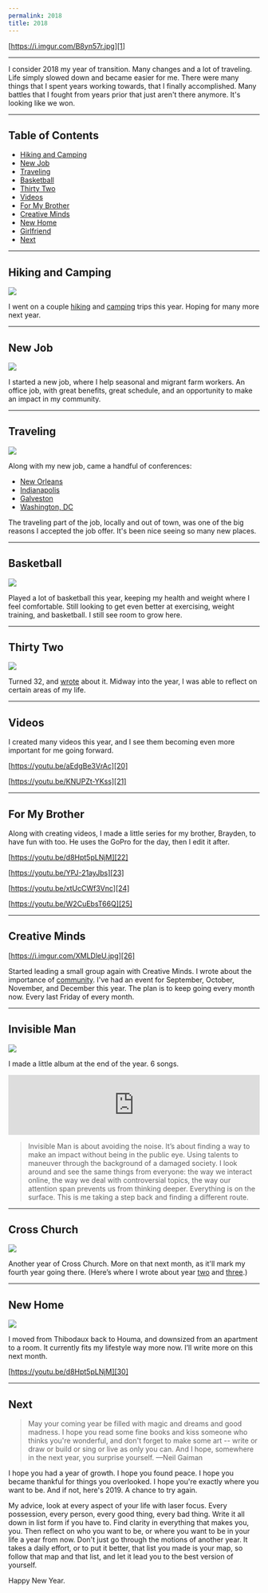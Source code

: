 ```yaml
---
permalink: 2018
title: 2018
---
```


[https://i.imgur.com/B8yn57r.jpg][1]

---- 

I consider 2018 my year of transition. Many changes and a lot of traveling. Life simply slowed down and became easier for me. There were many things that I spent years working towards, that I finally accomplished. Many battles that I fought from years prior that just aren't there anymore. It's looking like we won.

---- 

## Table of Contents

- [Hiking and Camping][2]
- [New Job][3]
- [Traveling][4]
- [Basketball][5]
- [Thirty Two][6]
- [Videos][7]
- [For My Brother][8]
- [Creative Minds][9]
- [New Home][10]
- [Girlfriend][11]
- [Next][12]

---- 

## Hiking and Camping

![][image-1]

I went on a couple [hiking][13] and [camping][14] trips this year. Hoping for many more next year.

---- 

## New Job

![][image-2]

I started a new job, where I help seasonal and migrant farm workers. An office job, with great benefits, great schedule, and an opportunity to make an impact in my community. 

---- 

## Traveling

![][image-3]

Along with my new job, came a handful of conferences:

- [New Orleans][15]
- [Indianapolis][16]
- [Galveston][17]
- [Washington, DC][18]

The traveling part of the job, locally and out of town, was one of the big reasons I accepted the job offer. It's been nice seeing so many new places.

---- 

## Basketball

![][image-4]

Played a lot of basketball this year, keeping my health and weight where I feel comfortable. Still looking to get even better at exercising, weight training, and basketball. I still see room to grow here.

---- 

## Thirty Two

![][image-5]

Turned 32, and [wrote][19] about it. Midway into the year, I was able to reflect on certain areas of my life.

---- 

## Videos

I created many videos this year, and I see them becoming even more important for me going forward. 

[https://youtu.be/aEdgBe3VrAc][20]

[https://youtu.be/KNUPZt-YKss][21]

---- 

## For My Brother

Along with creating videos, I made a little series for my brother, Brayden, to have fun with too. He uses the GoPro for the day, then I edit it after.

[https://youtu.be/d8Hpt5pLNjM][22]

[https://youtu.be/YPJ-21ayJbs][23]

[https://youtu.be/xtUcCWf3Vnc][24]

[https://youtu.be/W2CuEbsT66Q][25]

---- 

## Creative Minds

[https://i.imgur.com/XMLDleU.jpg][26]

Started leading a small group again with Creative Minds. I wrote about the importance of [community][27]. I've had an event for September, October, November, and December this year. The plan is to keep going every month now. Every last Friday of every month.

---- 

## Invisible Man

![][image-6]

I made a little album at the end of the year. 6 songs.

<iframe style="border: 0; width: 100%; height: 120px;" src="https://bandcamp.com/EmbeddedPlayer/album=2481873612/size=large/bgcol=ffffff/linkcol=63b2cc/tracklist=false/artwork=none/transparent=true/" seamless><a href="http://nashp.bandcamp.com/album/invisible-man-loop2">Invisible Man (LOOP2) by nashp</a></iframe>

> Invisible Man is about avoiding the noise. It’s about finding a way to make an impact without being in the public eye. Using talents to maneuver through the background of a damaged society. I look around and see the same things from everyone: the way we interact online, the way we deal with controversial topics, the way our attention span prevents us from thinking deeper. Everything is on the surface. This is me taking a step back and finding a different route.

---- 

## Cross Church

![][image-7]

Another year of Cross Church. More on that next month, as it'll mark my fourth year going there. (Here’s where I wrote about year [two][28] and [three][29].)

---- 

## New Home

![][image-8]

I moved from Thibodaux back to Houma, and downsized from an apartment to a room. It currently fits my lifestyle way more now. I’ll write more on this next month.

[https://youtu.be/d8Hpt5pLNjM][30]

---- 

## Next

> May your coming year be filled with magic and dreams and good madness. I hope you read some fine books and kiss someone who thinks you're wonderful, and don't forget to make some art -- write or draw or build or sing or live as only you can. And I hope, somewhere in the next year, you surprise yourself. —Neil Gaiman

I hope you had a year of growth. I hope you found peace. I hope you became thankful for things you overlooked. I hope you're exactly where you want to be. And if not, here's 2019. A chance to try again. 

My advice, look at every aspect of your life with laser focus. Every possession, every person, every good thing, every bad thing. Write it all down in list form if you have to. Find clarity in everything that makes you, you. Then reflect on who you want to be, or where you want to be in your life a year from now. Don't just go through the motions of another year. It takes a daily effort, or to put it better, that list you made is your map, so follow that map and that list, and let it lead you to the best version of yourself.

Happy New Year.

[1]:	https://i.imgur.com/B8yn57r.jpg
[2]:	#hiking-and-camping
[3]:	#new-job
[4]:	#traveling
[5]:	#basketball
[6]:	#thirty-two
[7]:	#videos
[8]:	#for-my-brother
[9]:	#creative-minds
[10]:	#new-home
[11]:	#girlfriend
[12]:	#next
[13]:	/clear-springs
[14]:	https://nashp.com/tishomingo
[15]:	https://nashp.com/labor18
[16]:	https://nashp.com/indy
[17]:	https://nashp.com/galveston
[18]:	https://nashp.com/dc
[19]:	/32
[20]:	https://youtu.be/aEdgBe3VrAc
[21]:	https://youtu.be/KNUPZt-YKss
[22]:	https://youtu.be/d8Hpt5pLNjM
[23]:	https://youtu.be/YPJ-21ayJbs
[24]:	https://youtu.be/xtUcCWf3Vnc
[25]:	https://youtu.be/W2CuEbsT66Q
[26]:	https://i.imgur.com/XMLDleU.jpg
[27]:	/community
[28]:	/cc2
[29]:	/cc3
[30]:	https://youtu.be/d8Hpt5pLNjM

[image-1]:	https://i.imgur.com/CShRMoi.jpg
[image-2]:	https://i.imgur.com/rNqYFne.jpg
[image-3]:	https://i.imgur.com/rDQAZiE.jpg
[image-4]:	https://i.imgur.com/hw0kESY.jpg
[image-5]:	https://blotcdn.com/ebaab3aca2/image-cache/1527102825675/wojsa3-image2011.png
[image-6]:	https://i.imgur.com/zEsVxCk.jpg
[image-7]:	https://i.imgur.com/DzOL2Bl.jpg
[image-8]:	https://i.imgur.com/UdVgC25.jpg